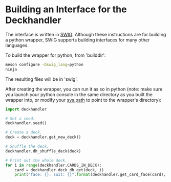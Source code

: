 Building an Interface for the Deckhandler
=========================================

The interface is written in [SWIG](http://swig.org/index.php). Although
these instructions are for building a python wrapper, SWIG supports
building interfaces for many other languages.

To build the wrapper for python, from 'builddir':

```bash
meson configure -Dswig_lang=python
ninja
```

The resulting files will be in 'swig'.

After creating the wrapper, you can run it as so in python (note: make
sure you launch your python console in the same directory as you built
the wrapper into, or modify your
[sys.path](https://docs.python.org/3/library/sys.html#sys.path) to
point to the wrapper's directory):

```py
import deckhandler

# Set a seed.
deckhandler.seed()

# Create a deck.
deck = deckhandler.get_new_deck()

# Shuffle the deck.
deckhandler.dh_shuffle_deck(deck)

# Print out the whole deck.
for i in range(deckhandler.CARDS_IN_DECK):
    card = deckhandler.deck_dh_get(deck, i)
    print("face: {}, suit: {}".format(deckhandler.get_card_face(card), deckhandler.get_card_suit(card)))
```
